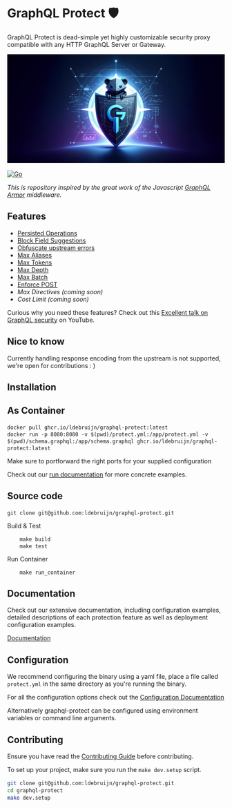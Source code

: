 # GraphQL Protect 🛡️

GraphQL Protect is dead-simple yet highly customizable security proxy compatible with any HTTP GraphQL Server or Gateway.

![GraphQL Protect Banner](docs/assets/banner.jpeg?raw=true)

[![Go](https://github.com/ldebruijn/graphql-protect/actions/workflows/go.yml/badge.svg)](https://github.com/ldebruijn/graphql-protect/actions/workflows/go.yml)

_This is repository inspired by the great work of the Javascript [GraphQL Armor](https://github.com/Escape-Technologies/graphql-armor) middleware._

<!-- TOC -->

## Features

* [Persisted Operations](docs/protections/persisted_operations.md)
* [Block Field Suggestions](docs/protections/block_field_suggestions.md)
* [Obfuscate upstream errors](docs/protections/obfuscate_upstream_errors.md)
* [Max Aliases](docs/protections/max_aliases.md)
* [Max Tokens](docs/protections/max_tokens.md)
* [Max Depth](docs/protections/max_depth.md)
* [Max Batch](docs/protections/max_batch.md)
* [Enforce POST](docs/protections/enforce_post.md)
* _Max Directives (coming soon)_
* _Cost Limit (coming soon)_


Curious why you need these features? Check out this [Excellent talk on GraphQL security](https://www.youtube.com/watch?v=hyB2UKsEkqA&list=PLP1igyLx8foE9SlDLI1Vtlshcon5r1jMJ) on YouTube.

## Nice to know
Currently handling response encoding from the upstream is not supported, we're open for contributions : )


## Installation

## As Container
```shell
docker pull ghcr.io/ldebruijn/graphql-protect:latest
docker run -p 8080:8080 -v $(pwd)/protect.yml:/app/protect.yml -v $(pwd)/schema.graphql:/app/schema.graphql ghcr.io/ldebruijn/graphql-protect:latest
```
Make sure to portforward the right ports for your supplied configuration

Check out our [run documentation](docs/README.md#run) for more concrete examples.

## Source code

```shell
git clone git@github.com:ldebruijn/graphql-protect.git
```

Build & Test
```shell
    make build
    make test
```

Run Container
```shell
    make run_container
```

## Documentation

Check out our extensive documentation, including configuration examples, detailed descriptions of each protection feature as well as deployment configuration examples.

[Documentation](docs/README.md)

## Configuration

We recommend configuring the binary using a yaml file, place a file called `protect.yml` in the same directory as you're running the binary.

For all the configuration options check out the [Configuration Documentation](docs/configuration.md)

Alternatively graphql-protect can be configured using environment variables or command line arguments.

## Contributing

Ensure you have read the [Contributing Guide](https://github.com/ldebruijn/graphql-protect/blob/main/CONTRIBUTING.md) before contributing.

To set up your project, make sure you run the `make dev.setup` script.

```bash
git clone git@github.com:ldebruijn/graphql-protect.git
cd graphql-protect
make dev.setup
```
